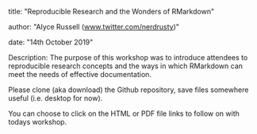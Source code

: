 title: "Reproducible Research and the Wonders of RMarkdown"

author: "Alyce Russell (www.twitter.com/nerdrusty)"

date: "14th October 2019"


Description: The purpose of this workshop was to introduce attendees to reproducible research concepts and the ways in which RMarkdown can meet the needs of effective documentation. 

Please clone (aka download) the Github repository, save files somewhere useful (i.e. desktop for now). 

You can choose to click on the HTML or PDF file links to follow on with todays workshop. 
